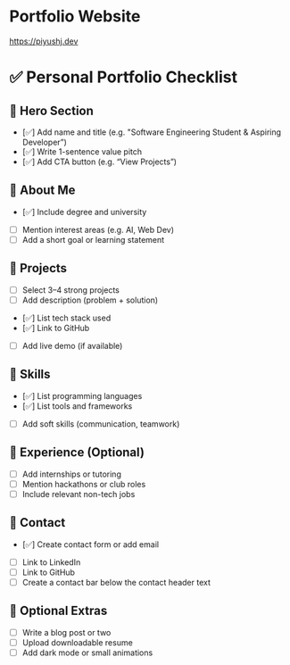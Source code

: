# Portfolio Website

https://piyushj.dev

# ✅ Personal Portfolio Checklist

## 🔹 Hero Section
- [✅] Add name and title (e.g. "Software Engineering Student & Aspiring Developer”)
- [✅] Write 1-sentence value pitch
- [✅] Add CTA button (e.g. “View Projects”)

## 🔹 About Me
- [✅] Include degree and university
- [ ] Mention interest areas (e.g. AI, Web Dev)
- [ ] Add a short goal or learning statement

## 🔹 Projects
- [ ] Select 3–4 strong projects
- [ ] Add description (problem + solution)
- [✅] List tech stack used
- [✅] Link to GitHub
- [ ] Add live demo (if available)

## 🔹 Skills
- [✅] List programming languages
- [✅] List tools and frameworks
- [ ] Add soft skills (communication, teamwork)

## 🔹 Experience (Optional)
- [ ] Add internships or tutoring
- [ ] Mention hackathons or club roles
- [ ] Include relevant non-tech jobs

## 🔹 Contact
- [✅] Create contact form or add email
- [ ] Link to LinkedIn
- [ ] Link to GitHub
- [ ] Create a contact bar below the contact header text

## 🔹 Optional Extras
- [ ] Write a blog post or two
- [ ] Upload downloadable resume
- [ ] Add dark mode or small animations

